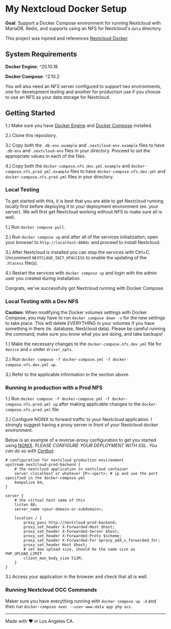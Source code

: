 # My Nextcloud Docker Setup

**Goal**: Support a Docker Compose environment for running Nextcloud with MariaDB, Redis, and supports using an NFS for Nextcloud's `data` directory. 

This project was inpired and references [Nextcloud Docker](https://github.com/nextcloud/docker).

## System Requirements

**Docker Engine**: ^20.10.18

**Docker Compose**: ^2.10.2

You will also need an NFS server configured to support two environments, one for development testing and another for production use if you choose to use an NFS as
your  data storage for Nextcloud.

## Getting Started

1.) Make sure you have [Docker Engine](https://www.docker.com/) and [Docker Compose](https://docs.docker.com/compose/) installed.

2.) Clone this repository.

3.) Copy both the `.db-env.example` and `.nextcloud-env.example` files to have `.db-env` and `.nextcloud-env` files in your directory. Proceed to set the appropriate values in each of the files.

4.) Copy both the `docker-compose.nfs.dev.yml.example` and `docker-compose.nfs.prod.yml.example` files to have `docker-compose.nfs.dev.yml` and `docker-compose.nfs.prod.yml` files in your directory.

### Local Testing

To get started with this, it is best that you are able to get Nextcloud running locally first before deploying it to your deployment environment (ex. your server).
We will first get Nextcloud working without NFS to make sure all is well.

1.) Run `docker compose pull`.

2.) Run `docker compose up` and after all of the services initialization, open your browser to `http://localhost:8080/` and proceed to install Nextcloud.

3.) After Nextcloud is installed you can stop the services with Ctrl+C. Uncomment `NEXTCLOUD_INIT_HTACCESS` to enable the updating of the `.htacess` file(s).

4.) Restart the services with `docker compose up` and login with the admin user you created during installation.

Congrats, we've successfully got Nextcloud running with Docker Compose.

### Local Testing with a Dev NFS

**Caution:** When modifying the Docker volumes settings with Docker Compose, you may have to run `docker compose down -v` for the new
settings to take place. This will delete EVERYTHING in your volumes if you have something in there (ie. database, Nextcloud data). Please be
careful running the command, make sure you know what you are doing, and take backups!

1.) Make the necessary changes to the `docker-compose.nfs.dev.yml` file for `device` and `o` under `driver_opts`.

2.) Run `docker compose -f docker-compose.yml -f docker-compose.nfs.dev.yml up`.

3.) Refer to the applicable information in the section above.

### Running in production with a Prod NFS

1.) Run `docker compose -f docker-compose.yml -f docker-compose.nfs.prod.yml up` after making applicable changes to the `docker-compose.nfs.prod.yml` file.

2.) Configure NGINX to forward traffic to your Nextcloud application. I strongly suggest having a proxy server in front of your Nextcloud docker environment.

Below is an example of a reverse-proxy configuration to get you started using [NGNIX](https://www.nginx.com/).
*PLEASE CONFIGURE YOUR DEPLOYMENT WITH SSL. You can do so with [Certbot](https://certbot.eff.org/).*

```
# configuration for nextcloud production environment
upstream nextcloud-prod-backend {
    # the nextcloud application in nextcloud container
    server <localhost or whatever IP>:<port>; # ip and use the port specified in the docker-compose.yml
    keepalive 64;
}

server {
    # the virtual host name of this
    listen 80;
    server_name <your-domain-or-subdomain>;

    location / {
        proxy_pass http://nextcloud-prod-backend;
        proxy_set_header X-Forwarded-Host $host;
        proxy_set_header X-Forwarded-Server $host;
        proxy_set_header X-Forwarded-Proto $scheme;
        proxy_set_header X-Forwarded-For $proxy_add_x_forwarded_for;
        proxy_set_header Host $host;
        # set max upload size, should be the same size as PHP_UPLOAD_LIMIT
        client_max_body_size 512M;
    }
}
```
3.) Access your application in the browser and check that all is well.

###  Running Nextcloud OCC Commands

Maker sure you have everything running with `docker compose up -d` and then run `docker-compose exec --user www-data app php occ`.

----------------------------------------------------------------------------------------------------------
Made with ♥ in Los Angeles CA.